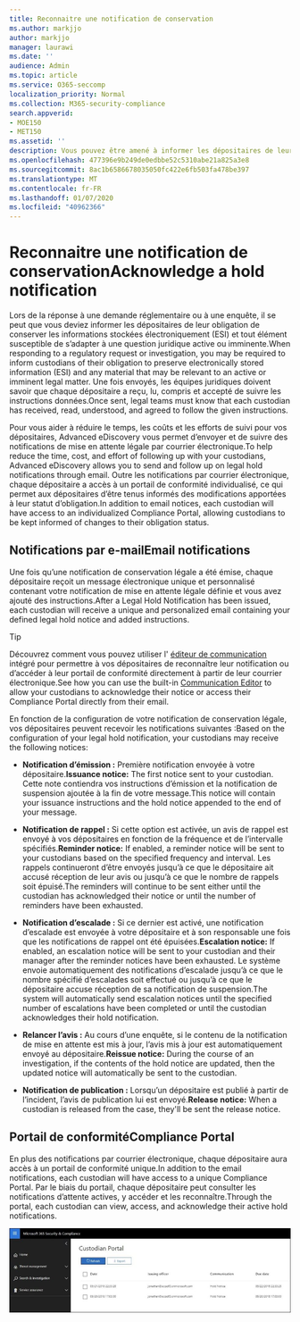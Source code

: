 ```yaml
---
title: Reconnaitre une notification de conservation
ms.author: markjjo
author: markjjo
manager: laurawi
ms.date: ''
audience: Admin
ms.topic: article
ms.service: O365-seccomp
localization_priority: Normal
ms.collection: M365-security-compliance
search.appverid:
- MOE150
- MET150
ms.assetid: ''
description: Vous pouvez être amené à informer les dépositaires de leur obligation de conserver les informations stockées électroniquement dans le cadre d’une enquête légale. Advanced eDiscovery vous permet de gérer facilement le processus de notification de blocage.
ms.openlocfilehash: 477396e9b249de0edbbe52c5310abe21a825a3e8
ms.sourcegitcommit: 8ac1b6586678035050fc422e6fb503fa478be397
ms.translationtype: MT
ms.contentlocale: fr-FR
ms.lasthandoff: 01/07/2020
ms.locfileid: "40962366"
---
```

# <a name="acknowledge-a-hold-notification"></a><span data-ttu-id="9de15-104">Reconnaitre une notification de conservation</span><span class="sxs-lookup"><span data-stu-id="9de15-104">Acknowledge a hold notification</span></span>

<span data-ttu-id="9de15-105">Lors de la réponse à une demande réglementaire ou à une enquête, il se peut que vous deviez informer les dépositaires de leur obligation de conserver les informations stockées électroniquement (ESI) et tout élément susceptible de s’adapter à une question juridique active ou imminente.</span><span class="sxs-lookup"><span data-stu-id="9de15-105">When responding to a regulatory request or investigation, you may be required to inform custodians of their obligation to preserve electronically stored information (ESI) and any material that may be relevant to an active or imminent legal matter.</span></span> <span data-ttu-id="9de15-106">Une fois envoyés, les équipes juridiques doivent savoir que chaque dépositaire a reçu, lu, compris et accepté de suivre les instructions données.</span><span class="sxs-lookup"><span data-stu-id="9de15-106">Once sent, legal teams must know that each custodian has received, read, understood, and agreed to follow the given instructions.</span></span>

<span data-ttu-id="9de15-107">Pour vous aider à réduire le temps, les coûts et les efforts de suivi pour vos dépositaires, Advanced eDiscovery vous permet d’envoyer et de suivre des notifications de mise en attente légale par courrier électronique.</span><span class="sxs-lookup"><span data-stu-id="9de15-107">To help reduce the time, cost, and effort of following up with your custodians,  Advanced eDiscovery allows you to send and follow up on legal hold notifications through email.</span></span> <span data-ttu-id="9de15-108">Outre les notifications par courrier électronique, chaque dépositaire a accès à un portail de conformité individualisé, ce qui permet aux dépositaires d’être tenus informés des modifications apportées à leur statut d’obligation.</span><span class="sxs-lookup"><span data-stu-id="9de15-108">In addition to email notices, each custodian will have access to an individualized Compliance Portal, allowing custodians to be kept informed of changes to their obligation status.</span></span>

## <a name="email-notifications"></a><span data-ttu-id="9de15-109">Notifications par e-mail</span><span class="sxs-lookup"><span data-stu-id="9de15-109">Email notifications</span></span>

<span data-ttu-id="9de15-110">Une fois qu’une notification de conservation légale a été émise, chaque dépositaire reçoit un message électronique unique et personnalisé contenant votre notification de mise en attente légale définie et vous avez ajouté des instructions.</span><span class="sxs-lookup"><span data-stu-id="9de15-110">After a Legal Hold Notification has been issued, each custodian will receive a unique and personalized email containing your defined legal hold notice and added instructions.</span></span> 

> [!TIP]
> <span data-ttu-id="9de15-111">Découvrez comment vous pouvez utiliser l' [éditeur de communication](using-communications-editor.md) intégré pour permettre à vos dépositaires de reconnaître leur notification ou d’accéder à leur portail de conformité directement à partir de leur courrier électronique.</span><span class="sxs-lookup"><span data-stu-id="9de15-111">See how you can use the built-in  [Communication Editor](using-communications-editor.md) to allow your custodians to acknowledge their notice or access their Compliance Portal directly from their email.</span></span>

<span data-ttu-id="9de15-112">En fonction de la configuration de votre notification de conservation légale, vos dépositaires peuvent recevoir les notifications suivantes :</span><span class="sxs-lookup"><span data-stu-id="9de15-112">Based on the configuration of your legal hold notification, your custodians may receive the following notices:</span></span> 

- <span data-ttu-id="9de15-113">**Notification d’émission :** Première notification envoyée à votre dépositaire.</span><span class="sxs-lookup"><span data-stu-id="9de15-113">**Issuance notice:** The first notice sent to your custodian.</span></span> <span data-ttu-id="9de15-114">Cette note contiendra vos instructions d’émission et la notification de suspension ajoutée à la fin de votre message.</span><span class="sxs-lookup"><span data-stu-id="9de15-114">This notice will contain your issuance instructions and the hold notice appended to the end of your message.</span></span>

- <span data-ttu-id="9de15-115">**Notification de rappel :** Si cette option est activée, un avis de rappel est envoyé à vos dépositaires en fonction de la fréquence et de l’intervalle spécifiés.</span><span class="sxs-lookup"><span data-stu-id="9de15-115">**Reminder notice:** If enabled, a reminder notice will be sent to your custodians based on the specified frequency and interval.</span></span> <span data-ttu-id="9de15-116">Les rappels continueront d’être envoyés jusqu’à ce que le dépositaire ait accusé réception de leur avis ou jusqu’à ce que le nombre de rappels soit épuisé.</span><span class="sxs-lookup"><span data-stu-id="9de15-116">The reminders will continue to be sent either until the custodian has acknowledged their notice or until the number of reminders have been exhausted.</span></span>

- <span data-ttu-id="9de15-117">**Notification d’escalade :** Si ce dernier est activé, une notification d’escalade est envoyée à votre dépositaire et à son responsable une fois que les notifications de rappel ont été épuisées.</span><span class="sxs-lookup"><span data-stu-id="9de15-117">**Escalation notice:** If enabled, an escalation notice will be sent to your custodian and their manager after the reminder notices have been exhausted.</span></span> <span data-ttu-id="9de15-118">Le système envoie automatiquement des notifications d’escalade jusqu’à ce que le nombre spécifié d’escalades soit effectué ou jusqu’à ce que le dépositaire accuse réception de sa notification de suspension.</span><span class="sxs-lookup"><span data-stu-id="9de15-118">The system will automatically send escalation notices until the specified number of escalations have been completed or until the custodian acknowledges their hold notification.</span></span>

- <span data-ttu-id="9de15-119">**Relancer l’avis :** Au cours d’une enquête, si le contenu de la notification de mise en attente est mis à jour, l’avis mis à jour est automatiquement envoyé au dépositaire.</span><span class="sxs-lookup"><span data-stu-id="9de15-119">**Reissue notice:** During the course of an investigation, if the contents of the hold notice are updated, then the updated notice will automatically be sent to the custodian.</span></span>

- <span data-ttu-id="9de15-120">**Notification de publication :** Lorsqu’un dépositaire est publié à partir de l’incident, l’avis de publication lui est envoyé.</span><span class="sxs-lookup"><span data-stu-id="9de15-120">**Release notice:** When a custodian is released from the case, they'll be sent the release notice.</span></span> 

## <a name="compliance-portal"></a><span data-ttu-id="9de15-121">Portail de conformité</span><span class="sxs-lookup"><span data-stu-id="9de15-121">Compliance Portal</span></span>

<span data-ttu-id="9de15-122">En plus des notifications par courrier électronique, chaque dépositaire aura accès à un portail de conformité unique.</span><span class="sxs-lookup"><span data-stu-id="9de15-122">In addition to the email notifications, each custodian will have access to a unique Compliance Portal.</span></span> <span data-ttu-id="9de15-123">Par le biais du portail, chaque dépositaire peut consulter les notifications d’attente actives, y accéder et les reconnaître.</span><span class="sxs-lookup"><span data-stu-id="9de15-123">Through the portal, each custodian can view, access, and acknowledge their active hold notifications.</span></span>

![Portail de conformité pour un dépositaire](media/CustodianPortal.jpg)
